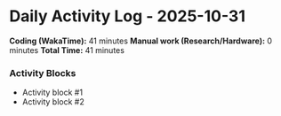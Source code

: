 # Daily Activity Log - 2025-10-31

**Coding (WakaTime):** 41 minutes
**Manual work (Research/Hardware):** 0 minutes
**Total Time:** 41 minutes

### Activity Blocks
- Activity block #1
- Activity block #2
